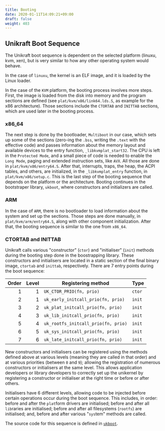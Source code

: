 ```yaml
---
title: Booting
date: 2020-01-11T14:09:21+09:00
draft: false
weight: 403
---
```


## Unikraft Boot Sequence
The Unikraft boot sequence is dependent on the selected platform (linuxu, kvm, xen), but is very similar to how any other operating system would behave.

In the case of `linuxu`, the kernel is an ELF image, and it is loaded by the Linux loader.

In the case of the `KVM` platform, the booting process involves more steps.
First, the image is loaded from the disk into memory and the program sections are defined (see `plat/kvm/x86/link64.lds.S`, as example for the x86 architecture).
Those sections include the `CTORTAB` and `INITTAB` sections, which are used later in the booting process.

### x86_64 

The next step is done by the bootloader, `Multiboot` in our case, which sets up some of the sections (zero-ing the `.bss`, writing the `.text` with the effective code) and passes information about the memory layout and available devices to the entry function, `_libkvmplat_start32`.
The CPU is left in the `Protected Mode`, and a small piece of code is needed to enable the `Long Mode`, paging and extended instruction sets, like `AVX`.
All those are done in `plat/kvm/x86/entry64.S`.
After that, interrupts, traps, the heap, the ACPI tables, and others, are initialized, in the `_libkvmplat_entry` function, in `plat/kvm/x86/setup.c`.
This is the last step of the booting sequence that depends on the platform or the architecture.
Booting continues in the bootstraper library, `ukboot`, where constructors and initializers are called.

### ARM

In the case of `ARM`, there is no bootloader to load information about the system and set up the sections. Those steps are done manually, in `plat/kvm/arm/entry64.S`, along with other component initialization.
After that, the booting sequence is similar to the one from `x86_64`.

### CTORTAB and INITTAB

Unikraft calls various "constructor" (`ctor`) and "initialiser" (`init`) methods during the booting step done in the boostrapping library.
These constructors and initialisers are located in a static section of the final binary image, `ctortab` and `inittab`, respectively.
There are 7 entry points during the boot sequence:

| Order | Level | Registering method                  | Type   |
|------:|------:|-------------------------------------|--------|
|     1 |     1 | `UK_CTOR_PRIO(fn, prio)`            | `ctor` |
|     2 |     1 | `uk_early_initcall_prio(fn, prio)`  | `init` |
|     3 |     2 | `uk_plat_initcall_prio(fn, prio)`   | `init` |
|     4 |     3 | `uk_lib_initcall_prio(fn, prio)`    | `init` |
|     5 |     4 | `uk_rootfs_initcall_prio(fn, prio)` | `init` |
|     6 |     5 | `uk_sys_initcall_prio(fn, prio)`    | `init` |
|     7 |     6 | `uk_late_initcall_prio(fn, prio)`   | `init` |

New constructors and initialisers can be registered using the methods defined above at various levels (meaning they are called in that order) and at various priorities (between `0` and `9`); allowing the registration of numerous constructors or initialisers at the same level.
This allows application developers or library developers to correctly set up the unikernel by registering a constructor or initialiser at the right time or before or after others.

Initialisers have 6 different levels, allowing code to be injected before certain operations occur during the boot sequence.
This includes, in order: before and after the `plat`form drivers are initialised; before and after all `lib`raries are initialised; before and after all filesystems (`rootfs`) are initialised; and, before and after various "`sys`tem" methods are called.

The source code for this sequence is defined in [`ukboot`](https://github.com/unikraft/unikraft/blob/staging/lib/ukboot/boot.c).
